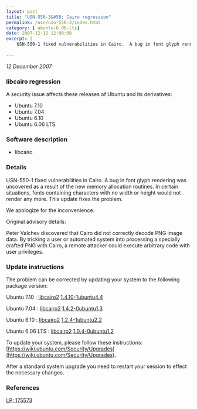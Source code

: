 ```yaml
---
layout: post
title: "USN-550-3&#58; Cairo regression"
permalink: /usn/usn-550-3/index.html
category: [ ubuntu-6.06-lts]
date: 2007-12-12 12:00:00
excerpt: |
    USN-550-1 fixed vulnerabilities in Cairo.  A bug in font glyph rendering was uncovered as a result of the new memory allocation routines.  In certain situations, fonts containing characters with no width or height would not render any more.  This update fixes the problem.
    
--- 
```

 
 

*12 December 2007*

### libcairo regression

A security issue affects these releases of Ubuntu and its derivatives:

* Ubuntu 7.10
* Ubuntu 7.04
* Ubuntu 6.10
* Ubuntu 6.06 LTS

### Software description

* libcairo 

### Details

USN-550-1 fixed vulnerabilities in Cairo. A bug in font glyph rendering was uncovered as a result of the new memory allocation routines. In certain situations, fonts containing characters with no width or height would not render any more. This update fixes the problem.

We apologize for the inconvenience.

Original advisory details:

 Peter Valchev discovered that Cairo did not correctly decode PNG image data. By tricking a user or automated system into processing a specially crafted PNG with Cairo, a remote attacker could execute arbitrary code with user privileges. 

### Update instructions

The problem can be corrected by updating your system to the following package version:

Ubuntu 7.10
 : [libcairo2](https://launchpad.net/ubuntu/+source/libcairo) <span> [1.4.10-1ubuntu4.4](https://launchpad.net/ubuntu/+source/libcairo/1.4.10-1ubuntu4.4) </span> 

Ubuntu 7.04
 : [libcairo2](https://launchpad.net/ubuntu/+source/libcairo) <span> [1.4.2-0ubuntu1.3](https://launchpad.net/ubuntu/+source/libcairo/1.4.2-0ubuntu1.3) </span> 

Ubuntu 6.10
 : [libcairo2](https://launchpad.net/ubuntu/+source/libcairo) <span> [1.2.4-1ubuntu2.2](https://launchpad.net/ubuntu/+source/libcairo/1.2.4-1ubuntu2.2) </span> 

Ubuntu 6.06 LTS
 : [libcairo2](https://launchpad.net/ubuntu/+source/libcairo) <span> [1.0.4-0ubuntu1.2](https://launchpad.net/ubuntu/+source/libcairo/1.0.4-0ubuntu1.2) </span> 

To update your system, please follow these instructions: [https://wiki.ubuntu.com/Security/Upgrades](https://wiki.ubuntu.com/Security/Upgrades).

After a standard system upgrade you need to restart your session to effect the necessary changes. 

### References

 
 [LP: 175573](https://launchpad.net/bugs/175573)
 

